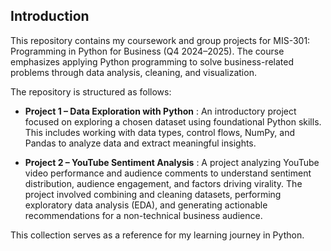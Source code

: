 ## Introduction
This repository contains my coursework and group projects for MIS-301: Programming in Python for Business (Q4 2024–2025). The course emphasizes applying Python programming to solve business-related problems through data analysis, cleaning, and visualization.

The repository is structured as follows:

- **Project 1 – Data Exploration with Python** : An introductory project focused on exploring a chosen dataset using foundational Python skills. This includes working with data types, control flows, NumPy, and Pandas to analyze data and extract meaningful insights.

- **Project 2 – YouTube Sentiment Analysis** : A project analyzing YouTube video performance and audience comments to understand sentiment distribution, audience engagement, and factors driving virality. The project involved combining and cleaning datasets, performing exploratory data analysis (EDA), and generating actionable recommendations for a non-technical business audience.

This collection serves as a reference for my learning journey in Python.
